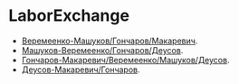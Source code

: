 # LaborExchange
- [Веремеенко-Машуков/Гончаров/Макаревич](https://github.com/evgenyv13/LaborExchange/blob/master/documentation/pair-programming1.md).
- [Машуков-Веремеенко/Гончаров/Деусов](https://github.com/evgenyv13/LaborExchange/blob/master/documentation/pair-programming-mashukov.md).
- [Гончаров-Макаревич/Веремеенко/Машуков/Деусов](https://github.com/evgenyv13/LaborExchange/blob/master/documentation/pair-programming2.md).
- [Деусов-Макаревич/Гончаров](https://github.com/evgenyv13/LaborExchange/blob/master/documentation/pair-programming3.md).
